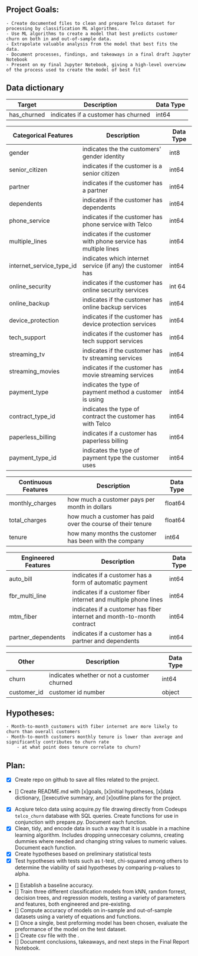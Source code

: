 ## Project Goals:
    - Create documented files to clean and prepare Telco dataset for processing by classification ML algorithms.
    - Use ML algorithms to create a model that best predicts customer churn on both in and out-of-sample data.
    - Extrapolate valuable analysis from the model that best fits the data.
    - Document processes, findings, and takeaways in a final draft Jupyter Notebook
    - Present on my final Jupyter Notebook, giving a high-level overview of the process used to create the model of best fit



## Data dictionary
Target  | Description   | Data Type
--|--|--
has_churned    | indicates if a customer has churned | int64

Categorical Features   | Description |    Data Type
--|--|--
gender    |   indicates the the customers' gender identity |    int8
senior_citizen|    indicates if the customer is a senior citizen    |int64
partner|    indicates if the customer has a partner    |int64
dependents|        indicates if the customer has dependents    |int64
phone_service|    indicates if the customer has phone service with Telco    | int64
multiple_lines |    indicates if the customer with phone service has multiple lines    | int64
internet_service_type_id |    indicates which internet service (if any) the customer has |    int64
online_security|    indicates if the customer has online security services |    int 64
online_backup|    indicates if the customer has online backup services |    int64
device_protection    | indicates if the customer has device protection services |    int64
tech_support |  indicates if the customer has tech support services |    int64
streaming_tv |    indicates if the customer has tv streaming services |    int64
streaming_movies |    indicates if the customer has movie streaming services |    int64
payment_type    | indicates the type of payment method a customer is using | int64
contract_type_id |     indicates the type of contract the customer has with Telco |    int64
paperless_billing |     indicates if a customer has paperless billing |    int64
payment_type_id |     indicates the type of payment type the customer uses |    int64

Continuous Features | Description | Data Type
--|--|--
monthly_charges | how much a customer pays per month in dollars| float64
total_charges   | how much a customer has paid over the course of their tenure | float64
tenure          | how many months the customer has been with the company| int64

Engineered Features  | Description   | Data Type
--|--|--
auto_bill    | indicates if a customer has a form of automatic payment | int64
fbr_multi_line    | indicates if a customer fiber internet and multiple phone lines | int64
mtm_fiber    | indicates if a customer has fiber internet and month-to-month contract | int64
partner_dependents    | indicates if a customer has a partner and dependents | int64

Other   | Description   | Data Type
--|--|--
churn   | indicates whether or not a customer churned | int64
customer_id | customer id number                       | object

## Hypotheses:
    - Month-to-month customers with fiber internet are more likely to churn than overall customers
    - Month-to-month customers monthly tenure is lower than average and significantly contributes to churn rate
        - at what point does tenure correlate to churn?



## Plan:
- [x] Create repo on github to save all files related to the project.
- [] Create README.md with [x]goals, [x]initial hypotheses, [x]data dictionary, []executive summary, and [x]outline plans for the project.
- [x] Acqiure telco data using acquire.py file drawing directly from Codeups `telco_churn` database with SQL queries. Create functions for use in conjunction with prepare.py. Document each function.
- [x] Clean, tidy, and encode data in such a way that it is usable in a machine learning algorithm. Includes dropping unneccesary columns, creating dummies where needed and changing string values to numeric values. Document each function.
- [x] Create hypotheses based on preliminary statistical tests
- [x] Test hypotheses with tests such as t-test, chi-squared among others to determine the viability of said hypotheses by comparing p-values to alpha.
- [] Establish a baseline accuracy.
- [] Train three different classification models from kNN, random forrest, decision trees, and regression models, testing a variety of parameters and features, both engineered and pre-existing.
- [] Compute accuracy of models on in-sample and out-of-sample datasets using a variety of equations and functions.
- [] Once a single, best preforming model has been chosen, evaluate the preformance of the model on the test dataset.
- [] Create csv file with the .
- [] Document conclusions, takeaways, and next steps in the Final Report Notebook.
